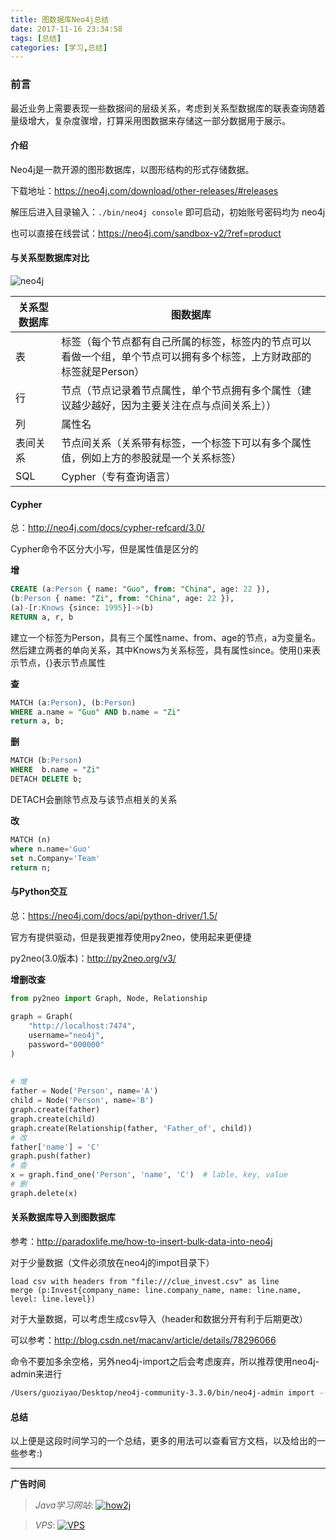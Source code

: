 ```yaml
---
title: 图数据库Neo4j总结
date: 2017-11-16 23:34:58
tags: [总结]
categories: [学习,总结]
---
```


### 前言

最近业务上需要表现一些数据间的层级关系，考虑到关系型数据库的联表查询随着量级增大，复杂度骤增，打算采用图数据来存储这一部分数据用于展示。

<!--more-->

#### 介绍

Neo4j是一款开源的图形数据库，以图形结构的形式存储数据。

下载地址：<https://neo4j.com/download/other-releases/#releases>

解压后进入目录输入：`./bin/neo4j console` 即可启动，初始账号密码均为 neo4j

也可以直接在线尝试：<https://neo4j.com/sandbox-v2/?ref=product>

#### 与关系型数据库对比

![neo4j](http://7xsy54.com1.z0.glb.clouddn.com/image2017-11-16_15-44-14.png)

| 关系型数据库 | 图数据库                                     |
| ------ | ---------------------------------------- |
| 表      | 标签（每个节点都有自己所属的标签，标签内的节点可以看做一个组，单个节点可以拥有多个标签，上方财政部的标签就是Person） |
| 行      | 节点（节点记录着节点属性，单个节点拥有多个属性（建议越少越好，因为主要关注在点与点间关系上）） |
| 列      | 属性名                                      |
| 表间关系   | 节点间关系（关系带有标签，一个标签下可以有多个属性值，例如上方的参股就是一个关系标签） |
| SQL    | Cypher（专有查询语言）                           |

#### Cypher

总：<http://neo4j.com/docs/cypher-refcard/3.0/>

Cypher命令不区分大小写，但是属性值是区分的

**增**

```sql
CREATE (a:Person { name: "Guo", from: "China", age: 22 }),
(b:Person { name: "Zi", from: "China", age: 22 }),
(a)-[r:Knows {since: 1995}]->(b)
RETURN a, r, b
```

建立一个标签为Person，具有三个属性name、from、age的节点，a为变量名。然后建立两者的单向关系，其中Knows为关系标签，具有属性since。使用()来表示节点，{}表示节点属性

**查**

```sql
MATCH (a:Person), (b:Person)
WHERE a.name = "Guo" AND b.name = "Zi"
return a, b;
```

**删**

```sql
MATCH (b:Person)
WHERE  b.name = "Zi"
DETACH DELETE b;
```

DETACH会删除节点及与该节点相关的关系

**改**

```sql
MATCH (n)
where n.name='Guo'
set n.Company='Team'
return n;
```

#### 与Python交互

总：<https://neo4j.com/docs/api/python-driver/1.5/>

官方有提供驱动，但是我更推荐使用py2neo，使用起来更便捷

py2neo(3.0版本)：<http://py2neo.org/v3/>

**增删改查**

```python
from py2neo import Graph, Node, Relationship
 
graph = Graph(
    "http://localhost:7474",
    username="neo4j",
    password="000000"
)
 
 
# 增
father = Node('Person', name='A')
child = Node('Person', name='B')
graph.create(father)
graph.create(child)
graph.create(Relationship(father, 'Father_of', child))
# 改
father['name'] = 'C'
graph.push(father)
# 查
x = graph.find_one('Person', 'name', 'C')  # lable, key, value
# 删
graph.delete(x)
```

#### 关系数据库导入到图数据库

参考：<http://paradoxlife.me/how-to-insert-bulk-data-into-neo4j>

对于少量数据（文件必须放在neo4j的impot目录下）

```shell
load csv with headers from "file:///clue_invest.csv" as line
merge (p:Invest{company_name: line.company_name, name: line.name, level: line.level})
```

对于大量数据，可以考虑生成csv导入（header和数据分开有利于后期更改）

可以参考：<http://blog.csdn.net/macanv/article/details/78296066>

命令不要加多余空格，另外neo4j-import之后会考虑废弃，所以推荐使用neo4j-admin来进行

```bash
/Users/guoziyao/Desktop/neo4j-community-3.3.0/bin/neo4j-admin import --mode csv -nodes:Company company_header.csv,company.csv --nodes:Person person_header.csv,person.csv -relationships relationship.csv
```

#### 总结

以上便是这段时间学习的一个总结，更多的用法可以查看官方文档，以及给出的一些参考:)

---

**广告时间**


> *Java学习网站*: <a href="http://how2j.cn?p=23251" target="_blank">![how2j](https://github.com/GooZy/GooZy.github.io/blob/hexo/source/images/how2j.png?raw=true)</a>

> *VPS*: <a href="https://www.vultr.com/?ref=7255071" target="_blank">![VPS](https://github.com/GooZy/GooZy.github.io/blob/hexo/source/images/banner_2.png?raw=true)</a>

